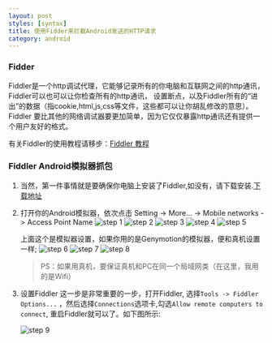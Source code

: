 ```yaml
---
layout: post
styles: [syntax]
title: 使用Fidder来拦截Android发送的HTTP请求
category: android
---
```


### Fidder  

Fiddler是一个http调试代理，它能够记录所有的你电脑和互联网之间的http通讯，Fiddler可以也可以让你检查所有的http通讯，
设置断点，以及Fiddler所有的“进出”的数据（指cookie,html,js,css等文件，这些都可以让你胡乱修改的意思）。 
Fiddler 要比其他的网络调试器要更加简单，因为它仅仅暴露http通讯还有提供一个用户友好的格式。

有关Fiddler的使用教程请移步：[Fiddler 教程](http://kb.cnblogs.com/page/130367/)

### Fiddler Android模拟器抓包

1. 当然，第一件事情就是要确保你电脑上安装了Fiddler,如没有，请下载安装.[下载地址](http://www.telerik.com/download/fiddler)

2. 打开你的Android模拟器，依次点击 Setting -> More... -> Mobile networks -> Access Point Name
    ![step 1](../../../assets/img/2014-08-13/step_01.png)
    ![step 2](../../../assets/img/2014-08-13/step_02.png)
    ![step 3](../../../assets/img/2014-08-13/step_03.png)
    ![step 4](../../../assets/img/2014-08-13/step_04.png)
    ![step 5](../../../assets/img/2014-08-13/step_05.png)

   上面这个是模拟器设置，如果你用的是Genymotion的模拟器，便和真机设置一样;
   ![step 6](../../../assets/img/2014-08-13/step_06.png)
   ![step 7](../../../assets/img/2014-08-13/step_07.png)
   ![step 8](../../../assets/img/2014-08-13/step_08.png)
   
   > PS：如果用真机，要保证真机和PC在同一个局域网类（在这里，我用的是Wifi）

3. 设置Fiddler
	这一步是非常重要的一步，打开Fiddler, 选择`Tools -> Fiddler Options...` ，然后选择`Connections`选项卡,勾选`Allow remote computers to connect`,
	重启Fiddler就可以了。如下图所示:

    ![step 9](../../../assets/img/2014-08-13/step_09.png)
